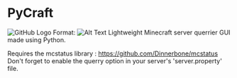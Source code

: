 # PyCraft
![GitHub Logo](/assets/terminal_bloc.ico)
Format: ![Alt Text](url)
Lightweight Minecraft server querrier GUI made using Python.

Requires the mcstatus library : https://github.com/Dinnerbone/mcstatus
</br>Don't forget to enable the querry option in your server's 'server.property' file.
